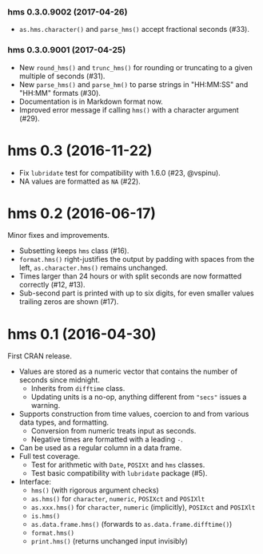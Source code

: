 ### hms 0.3.0.9002 (2017-04-26)

- `as.hms.character()` and `parse_hms()` accept fractional seconds (#33).


### hms 0.3.0.9001 (2017-04-25)

- New `round_hms()` and `trunc_hms()` for rounding or truncating to a given multiple of seconds (#31).
- New `parse_hms()` and `parse_hm()` to parse strings in "HH:MM:SS" and "HH:MM" formats (#30).
- Documentation is in Markdown format now.
- Improved error message if calling `hms()` with a character argument (#29).


# hms 0.3 (2016-11-22)

- Fix `lubridate` test for compatibility with 1.6.0 (#23, @vspinu).
- NA values are formatted as `NA` (#22).


# hms 0.2 (2016-06-17)

Minor fixes and improvements.

- Subsetting keeps `hms` class (#16).
- `format.hms()` right-justifies the output by padding with spaces from the left, `as.character.hms()` remains unchanged.
- Times larger than 24 hours or with split seconds are now formatted correctly (#12, #13).
- Sub-second part is printed with up to six digits, for even smaller values trailing zeros are shown (#17).


# hms 0.1 (2016-04-30)

First CRAN release.

- Values are stored as a numeric vector that contains the number of seconds
  since midnight.
    - Inherits from `difftime` class.
    - Updating units is a no-op, anything different from `"secs"` issues a warning.
- Supports construction from time values, coercion to and from various data
  types, and formatting.
    - Conversion from numeric treats input as seconds.
    - Negative times are formatted with a leading `-`.
- Can be used as a regular column in a data frame.
- Full test coverage.
    - Test for arithmetic with `Date`, `POSIXt` and `hms` classes.
    - Test basic compatibility with `lubridate` package (#5).
- Interface:
    - `hms()` (with rigorous argument checks)
    - `as.hms()` for `character`, `numeric`, `POSIXct` and `POSIXlt`
    - `as.xxx.hms()` for `character`, `numeric` (implicitly), `POSIXct` and
      `POSIXlt`
    - `is.hms()`
    - `as.data.frame.hms()` (forwards to `as.data.frame.difftime()`)
    - `format.hms()`
    - `print.hms()` (returns unchanged input invisibly)
